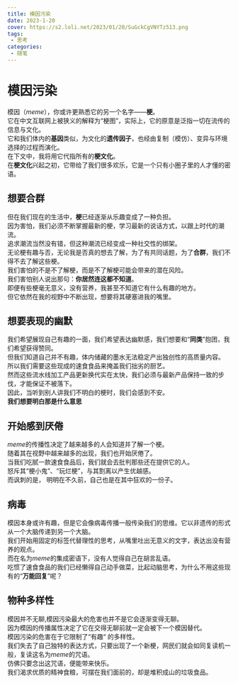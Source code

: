 ```yaml
---
title: 模因污染
date: 2023-1-20
cover: https://s2.loli.net/2023/01/20/SuGckCgVNYTz513.png
tags:
 - 思考
categories:
 - 随笔
---
```


# 模因污染

模因（*meme*），你或许更熟悉它的另一个名字——**梗**。<br>
它在中文互联网上被狭义的解释为“梗图”，实际上，它的原意是泛指一切在流传的信息与文化。<br>
它和我们体内的**基因**类似，为文化的**遗传因子**，也经由复制（模仿）、变异与环境选择的过程而演化。<br>
在下文中，我将用它代指所有的**梗文化**。<br>
在**梗文化**兴起之初，它带给了我们很多欢乐，它是一个只有小圈子里的人才懂的密语。

##  想要合群

但在我们现在的生活中，**梗**已经逐渐从乐趣变成了一种负担。<br>
因为害怕，我们必须不断掌握最新的梗，学习最新的说话方式，以跟上时代的潮流。<br>
追求潮流当然没有错，但这种潮流已经变成一种社交性的绑架。<br>
无论梗有趣与否，无论我是否真的想去了解，为了有共同话题，为了**合群**，我们不得不去了解这些梗。<br>
我们害怕的不是不了解梗，而是不了解梗可能会带来的潜在风险。<br>
我们害怕别人说出那句：**你居然连这都不知道**。<br>
即便有些梗毫无意义，没有营养，我甚至不知道它有什么有趣的地方。<br>
但它依然在我的视野中不断出现，想要将其硬塞进我的嘴里。

## 想要表现的幽默

我们希望展现自己有趣的一面，我们希望表达幽默感，我们想要和“**同类**”抱团，我们希望获得赞同。<br>
但我们知道自己并不有趣，体内储藏的墨水无法稳定产出独创性的高质量内容。<br>
所以我们需要这些现成的速食食品来掩盖我们拙劣的厨艺。<br>
然而这些流水线加工产品更新换代实在太快，我们必须与最新产品保持一致的步伐，才能保证不被落下。<br>
因此，当听到别人讲我们不明白的梗时，我们会感到不安。<br>
**我们想要明白那是什么意思**

## 开始感到厌倦

*meme*的传播性决定了越来越多的人会知道并了解一个梗。<br>
随着其在视野中越来越多的出现，我们也开始厌倦了。<br>
当我们吃腻一款速食食品后，我们就会去批判那些还在提供它的人。<br>
怒斥其“梗小鬼”、“玩烂梗”，与其割离以产生优越感。<br>
而讽刺的是， 明明在不久前，自己也是在其中狂欢的一份子。

## 病毒

模因本身或许有趣，但是它会像病毒传播一般传染我们的思维。它以非遗传的形式从一个大脑传递到另一个大脑。<br>
我们开始用固定的标签代替理性的思考，从嘴里吐出无意义的文字，表达出没有营养的观点。<br>
而在名为*meme*的集成密语下，没有人觉得自己在胡言乱语。<br>
吃惯了速食食品的我们已经懒得自己动手做菜，比起动脑思考，为什么不用这些现有的“**万能回复**”呢？

## 物种多样性

模因并不无聊,模因污染最大的危害也并不是它会逐渐变得无聊。<br>
因为模因的传播属性决定了它在交得无聊前就一定会被下一个模因替代。<br>
模因污染的危害在于它限制了“有趣“ 的多样性。<br>
我们失去了自己独特的表达方式，只要出现了一个新梗，网民们就会如同复读机一般，复读这名为*meme*的咒语。<br>
仿佛只要念出这咒语，便能带来快乐。<br>
我们渴求优质的精神食粮，可摆在我们面前的，却是堆积成山的垃圾食品。
